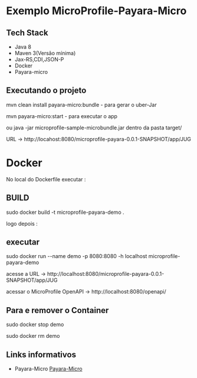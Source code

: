 # Exemplo MicroProfile-Payara-Micro

## Tech Stack
* Java 8
* Maven 3(Versão mínima)
* Jax-RS,CDI,JSON-P 
* Docker
* Payara-micro

## Executando o projeto

mvn clean install payara-micro:bundle - para gerar o uber-Jar

mvn  payara-micro:start - para executar o app

ou java -jar microprofile-sample-microbundle.jar dentro da pasta target/

URL -> http://locahost:8080/microprofile-payara-0.0.1-SNAPSHOT/app/JUG

# Docker

No local do Dockerfile executar :

## BUILD 

sudo docker build -t microprofile-payara-demo .

logo depois :

## executar

sudo docker run --name demo -p 8080:8080 -h localhost microprofile-payara-demo

acesse a URL -> http://localhost:8080/microprofile-payara-0.0.1-SNAPSHOT/app/JUG

acessar o MicroProfile OpenAPI -> http://localhost:8080/openapi/

## Para e remover o Container

sudo docker stop demo

sudo docker rm demo

## Links informativos

* Payara-Micro [Payara-Micro](https://www.payara.fish/payara_micro)
